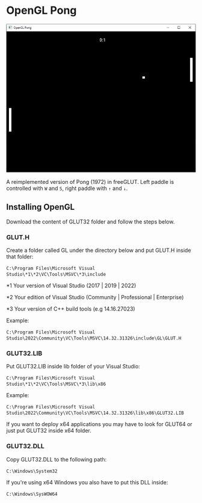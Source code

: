 # OpenGL Pong
![Game window](Sample.png?raw=true)

A reimplemented version of Pong (1972) in freeGLUT. Left paddle is controlled with `W` and `S`, right paddle with `↑` and `↓`.

## Installing OpenGL
Download the content of GLUT32 folder and follow the steps below.

### GLUT.H
Create a folder called GL under the directory below and put GLUT.H inside that folder:

```
C:\Program Files\Microsoft Visual Studio\*1\*2\VC\Tools\MSVC\*3\include
```
*1 Your version of Visual Studio (2017 | 2019 | 2022)

*2 Your edition of Visual Studio (Community | Professional | Enterprise)

*3 Your version of C++ build tools (e.g 14.16.27023)

Example:
```
C:\Program Files\Microsoft Visual Studio\2022\Community\VC\Tools\MSVC\14.32.31326\include\GL\GLUT.H
```

### GLUT32.LIB
Put GLUT32.LIB inside lib folder of your Visual Studio:

```
C:\Program Files\Microsoft Visual Studio\*1\*2\VC\Tools\MSVC\*3\lib\x86
```

Example:
```
C:\Program Files\Microsoft Visual Studio\2022\Community\VC\Tools\MSVC\14.32.31326\lib\x86\GLUT32.LIB
```

If you want to deploy x64 applications you may have to look for GLUT64 or just put GLUT32 inside x64 folder.

### GLUT32.DLL
Copy GLUT32.DLL to the following path:

```
C:\Windows\System32
```

If you're using x64 Windows you also have to put this DLL inside:

```
C:\Windows\SysWOW64
```
